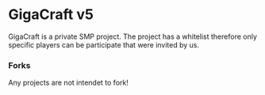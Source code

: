 # GigaCraft v5
GigaCraft is a private SMP project. The project has a whitelist therefore only specific players can be participate that were invited by us.

### Forks
Any projects are not intendet to fork!
